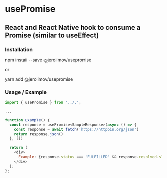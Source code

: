 # usePromise

## React and React Native hook to consume a Promise (similar to useEffect)

### Installation

npm install --save @jerolimov/usepromise

or

yarn add @jerolimov/usepromise

### Usage / Example

```javascript
import { usePromise } from '../.';

...

function Example() {
  const response = usePromise<SampleResponse>(async () => {
    const response = await fetch('https://httpbin.org/json')
    return response.json()
  }, [])

  return (
    <div>
      Example: {response.status === 'FULFILLED' && response.resolved.slideshow.title}
    </div>
  );
};
```
